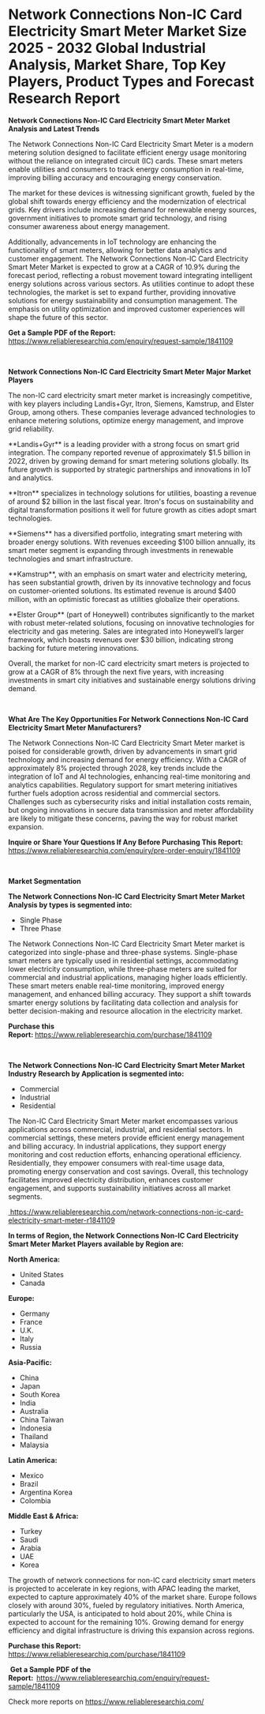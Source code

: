 <p><h1>Network Connections Non-IC Card Electricity Smart Meter Market Size 2025 - 2032 Global Industrial Analysis, Market Share, Top Key Players, Product Types and Forecast Research Report</h1></p><p><strong>Network Connections Non-IC Card Electricity Smart Meter Market Analysis and Latest Trends</strong></p>
<p><p>The Network Connections Non-IC Card Electricity Smart Meter is a modern metering solution designed to facilitate efficient energy usage monitoring without the reliance on integrated circuit (IC) cards. These smart meters enable utilities and consumers to track energy consumption in real-time, improving billing accuracy and encouraging energy conservation. </p><p>The market for these devices is witnessing significant growth, fueled by the global shift towards energy efficiency and the modernization of electrical grids. Key drivers include increasing demand for renewable energy sources, government initiatives to promote smart grid technology, and rising consumer awareness about energy management. </p><p>Additionally, advancements in IoT technology are enhancing the functionality of smart meters, allowing for better data analytics and customer engagement. The Network Connections Non-IC Card Electricity Smart Meter Market is expected to grow at a CAGR of 10.9% during the forecast period, reflecting a robust movement toward integrating intelligent energy solutions across various sectors. As utilities continue to adopt these technologies, the market is set to expand further, providing innovative solutions for energy sustainability and consumption management. The emphasis on utility optimization and improved customer experiences will shape the future of this sector.</p></p>
<p><strong>Get a Sample PDF of the Report:&nbsp;</strong> <a href="https://www.reliableresearchiq.com/enquiry/request-sample/1841109?utm_campaign=3132&utm_medium=2&utm_source=Github&utm_content=ia&utm_term=12042025&utm_id=network-connections-non-ic-card-electricity-smart-meter">https://www.reliableresearchiq.com/enquiry/request-sample/1841109</a></p>
<p>&nbsp;</p>
<p><strong>Network Connections Non-IC Card Electricity Smart Meter Major Market Players</strong></p>
<p><p>The non-IC card electricity smart meter market is increasingly competitive, with key players including Landis+Gyr, Itron, Siemens, Kamstrup, and Elster Group, among others. These companies leverage advanced technologies to enhance metering solutions, optimize energy management, and improve grid reliability.</p><p>**Landis+Gyr** is a leading provider with a strong focus on smart grid integration. The company reported revenue of approximately $1.5 billion in 2022, driven by growing demand for smart metering solutions globally. Its future growth is supported by strategic partnerships and innovations in IoT and analytics.</p><p>**Itron** specializes in technology solutions for utilities, boasting a revenue of around $2 billion in the last fiscal year. Itron's focus on sustainability and digital transformation positions it well for future growth as cities adopt smart technologies.</p><p>**Siemens** has a diversified portfolio, integrating smart metering with broader energy solutions. With revenues exceeding $100 billion annually, its smart meter segment is expanding through investments in renewable technologies and smart infrastructure.</p><p>**Kamstrup**, with an emphasis on smart water and electricity metering, has seen substantial growth, driven by its innovative technology and focus on customer-oriented solutions. Its estimated revenue is around $400 million, with an optimistic forecast as utilities globalize their operations.</p><p>**Elster Group** (part of Honeywell) contributes significantly to the market with robust meter-related solutions, focusing on innovative technologies for electricity and gas metering. Sales are integrated into Honeywell’s larger framework, which boasts revenues over $30 billion, indicating strong backing for future metering innovations.</p><p>Overall, the market for non-IC card electricity smart meters is projected to grow at a CAGR of 8% through the next five years, with increasing investments in smart city initiatives and sustainable energy solutions driving demand.</p></p>
<p>&nbsp;</p>
<p><strong>What Are The Key Opportunities For Network Connections Non-IC Card Electricity Smart Meter Manufacturers?</strong></p>
<p><p>The Network Connections Non-IC Card Electricity Smart Meter market is poised for considerable growth, driven by advancements in smart grid technology and increasing demand for energy efficiency. With a CAGR of approximately 8% projected through 2028, key trends include the integration of IoT and AI technologies, enhancing real-time monitoring and analytics capabilities. Regulatory support for smart metering initiatives further fuels adoption across residential and commercial sectors. Challenges such as cybersecurity risks and initial installation costs remain, but ongoing innovations in secure data transmission and meter affordability are likely to mitigate these concerns, paving the way for robust market expansion.</p></p>
<p><strong>Inquire or Share Your Questions If Any Before Purchasing This Report:</strong> <a href="https://www.reliableresearchiq.com/enquiry/pre-order-enquiry/1841109?utm_campaign=3132&utm_medium=2&utm_source=Github&utm_content=ia&utm_term=12042025&utm_id=network-connections-non-ic-card-electricity-smart-meter">https://www.reliableresearchiq.com/enquiry/pre-order-enquiry/1841109</a></p>
<p>&nbsp;</p>
<p><strong>Market Segmentation</strong></p>
<p><strong>The Network Connections Non-IC Card Electricity Smart Meter Market Analysis by types is segmented into:</strong></p>
<p><ul><li>Single Phase</li><li>Three Phase</li></ul></p>
<p><p>The Network Connections Non-IC Card Electricity Smart Meter market is categorized into single-phase and three-phase systems. Single-phase smart meters are typically used in residential settings, accommodating lower electricity consumption, while three-phase meters are suited for commercial and industrial applications, managing higher loads efficiently. These smart meters enable real-time monitoring, improved energy management, and enhanced billing accuracy. They support a shift towards smarter energy solutions by facilitating data collection and analysis for better decision-making and resource allocation in the electricity market.</p></p>
<p><strong>Purchase this Report:&nbsp;</strong><a href="https://www.reliableresearchiq.com/purchase/1841109?utm_campaign=3132&utm_medium=2&utm_source=Github&utm_content=ia&utm_term=12042025&utm_id=network-connections-non-ic-card-electricity-smart-meter">https://www.reliableresearchiq.com/purchase/1841109</a></p>
<p>&nbsp;</p>
<p><strong>The Network Connections Non-IC Card Electricity Smart Meter Market Industry Research by Application is segmented into:</strong></p>
<p><ul><li>Commercial</li><li>Industrial</li><li>Residential</li></ul></p>
<p><p>The Non-IC Card Electricity Smart Meter market encompasses various applications across commercial, industrial, and residential sectors. In commercial settings, these meters provide efficient energy management and billing accuracy. In industrial applications, they support energy monitoring and cost reduction efforts, enhancing operational efficiency. Residentially, they empower consumers with real-time usage data, promoting energy conservation and cost savings. Overall, this technology facilitates improved electricity distribution, enhances customer engagement, and supports sustainability initiatives across all market segments.</p></p>
<p><a href="https://www.reliableresearchiq.com/network-connections-non-ic-card-electricity-smart-meter-r1841109?utm_campaign=3132&utm_medium=2&utm_source=Github&utm_content=ia&utm_term=12042025&utm_id=network-connections-non-ic-card-electricity-smart-meter">&nbsp;https://www.reliableresearchiq.com/network-connections-non-ic-card-electricity-smart-meter-r1841109</a></p>
<p><strong>In terms of Region, the Network Connections Non-IC Card Electricity Smart Meter Market Players available by Region are:</strong></p>
<p>
    <p> <strong> North America: </strong>
        <ul>
            <li>United States</li>
            <li>Canada</li>
        </ul>
        </p> 
    <p> <strong> Europe: </strong>
        <ul>
            <li>Germany</li>
            <li>France</li>
            <li>U.K.</li>
            <li>Italy</li>
            <li>Russia</li>
        </ul>
        </p> 
    <p> <strong> Asia-Pacific: </strong>
        <ul>
            <li>China</li>
            <li>Japan</li>
            <li>South Korea</li>
            <li>India</li>
            <li>Australia</li>
            <li>China Taiwan</li>
            <li>Indonesia</li>
            <li>Thailand</li>
            <li>Malaysia</li>
        </ul>
        </p> 
    <p> <strong> Latin America: </strong>
        <ul>
            <li>Mexico</li>
            <li>Brazil</li>
            <li>Argentina Korea</li>
            <li>Colombia</li>
        </ul>
        </p> 
    <p> <strong> Middle East & Africa: </strong>
        <ul>
            <li>Turkey</li>
            <li>Saudi</li>
            <li>Arabia</li>
            <li>UAE</li>
            <li>Korea</li>
        </ul>
    </p>
    </p>
<p><p>The growth of network connections for non-IC card electricity smart meters is projected to accelerate in key regions, with APAC leading the market, expected to capture approximately 40% of the market share. Europe follows closely with around 30%, fueled by regulatory initiatives. North America, particularly the USA, is anticipated to hold about 20%, while China is expected to account for the remaining 10%. Growing demand for energy efficiency and digital infrastructure is driving this expansion across regions.</p></p>
<p><strong>Purchase this Report: </strong><a href="https://www.reliableresearchiq.com/purchase/1841109?utm_campaign=3132&utm_medium=2&utm_source=Github&utm_content=ia&utm_term=12042025&utm_id=network-connections-non-ic-card-electricity-smart-meter">https://www.reliableresearchiq.com/purchase/1841109</a></p>
<p>&nbsp;<strong>Get a Sample PDF of the Report:&nbsp;&nbsp;</strong><a href="https://www.reliableresearchiq.com/enquiry/request-sample/1841109?utm_campaign=3132&utm_medium=2&utm_source=Github&utm_content=ia&utm_term=12042025&utm_id=network-connections-non-ic-card-electricity-smart-meter">https://www.reliableresearchiq.com/enquiry/request-sample/1841109</a></p>
<p><strong></strong></p>
<p>Check more reports on <a href="https://www.reliableresearchiq.com/?utm_campaign=3132&utm_medium=2&utm_source=Github&utm_content=ia&utm_term=12042025&utm_id=network-connections-non-ic-card-electricity-smart-meter">https://www.reliableresearchiq.com/</a></p>